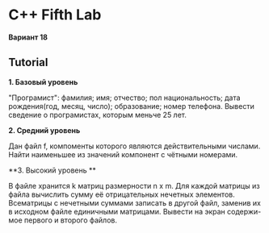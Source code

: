 # C++ Fifth Lab
**Вариант 18**

## Tutorial
**1. Базовый уровень**

"Програмист":
		фамилия; имя; отчество; пол национальность; дата рождения(год, месяц, число); образование; номер телефона. Вывести сведение о програмистаx, которым меньче 25 лет.
    
**2. Средний уровень**

Дан файл f, компоменты которого являются действительными числами. Найти наименьшее из значений компонент с чётными номерами.

**3. Высокий уровень **

В файле хранится k матриц размерности n х m. Для каждой матрицы из файла вычислить сумму её отрицательных нечетных элементов. Всематрицы с нечетными суммами записать в другой файл, заменив их в исходном файле единичными матрицами. Вывести на экран содержи-мое первого и второго файлов.
